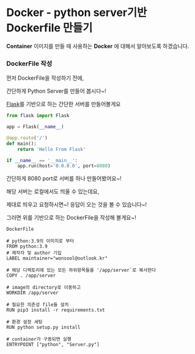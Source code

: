 # Docker - python server기반 Dockerfile 만들기

 **Container** 이미지를 만들 때 사용하는 **Docker** 에 대해서 알아보도록 하겠습니다.



### DockerFile 작성

먼저 DockerFile을 작성하기 전에,

간단하게 Python Server를 만들어 봅시다~!

 [Flask](https://flask.palletsprojects.com/en/1.1.x/)를 기반으로 하는 간단한 서버를 만들어볼게요

``` python
from flask import Flask

app = Flask(__name__)

@app.route('/')
def main():
    return 'Hello From Flask'

if __name__ == '__main__':
    app.run(host='0.0.0.0', port=8080)
```

간단하게 8080 port로 서버를 하나 만들어봤어요~!

해당 서버는 로컬에서도 띄울 수 있는데요,

제대로 띄우고 요청하시면~!  응답이 오는 것을 볼 수 있습니다~!

 그러면 위를 기반으로 하는 DockerFile을 작성해 볼게요~!

`DockerFile`

```shell
# python:3.9의 이미지로 부터
FROM python:3.9
# 제작자 및 author 기입
LABEL maintainer="wonsool@outlook.kr"

# 해당 디렉토리에 있는 모든 하위항목들을 '/app/server`로 복사한다
COPY . /app/server

# image의 directory로 이동하고
WORKDIR /app/server

# 필요한 의존성 file들 설치
RUN pip3 install -r requirements.txt

# 환경 설정 세팅
RUN python setup.py install

# container가 구동되면 실행
ENTRYPOINT ["python", "Server.py"]
```

